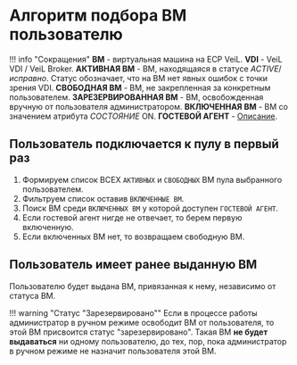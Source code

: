 # Алгоритм подбора ВМ пользователю

!!! info "Сокращения"
    **ВМ** - виртуальная машина на ECP VeiL.
    **VDI** - VeiL VDI / VeiL Broker.
    **АКТИВНАЯ ВМ** - ВМ, находящаяся в статусе *ACTIVE*/*исправно*. Статус обозначает, что на ВМ нет явных ошибок с точки зрения VDI.
    **СВОБОДНАЯ ВМ** - ВМ, не закрепленная за конкретным пользователем.
    **ЗАРЕЗЕРВИРОВАННАЯ ВМ** - ВМ, освобожденная вручную от пользователя администратором.
    **ВКЛЮЧЕННАЯ ВМ** - ВМ со значением атрибута *СОСТОЯНИЕ* ON.
    **ГОСТЕВОЙ АГЕНТ** - [Описание](../vm/guest_agent.md).

## Пользователь подключается к пулу в первый раз

1. Формируем список ВСЕХ `АКТИВНЫХ` и `СВОБОДНЫХ` ВМ пула выбранного пользователем.
2. Фильтруем список оставив `ВКЛЮЧЕННЫЕ ВМ`.
3. Поиск ВМ среди `ВКЛЮЧЕННЫХ ВМ` у которой доступен `ГОСТЕВОЙ АГЕНТ`.
4. Если гостевой агент нигде не отвечает, то берем первую включенную.
5. Если включенных ВМ нет, то возвращаем свободную ВМ.

## Пользователь имеет ранее выданную ВМ

Пользователю будет выдана ВМ, привязанная к нему, независимо от статуса ВМ.

!!! warning "Статус "Зарезервировано""
    Если в процессе работы администратор в ручном режиме освободит ВМ от пользователя, то этой ВМ присвоится статус 
    "зарезервировано". Такая ВМ **не будет выдаваться** ни одному пользователю, до тех, пор, пока администратор 
    в ручном режиме не назначит пользователя этой ВМ.